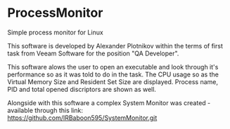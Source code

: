 # ProcessMonitor
Simple process monitor for Linux

This software is developed by Alexander Plotnikov within the terms of first task from Veeam Software for the position "QA Developer".

This software alows the user to open an executable and look through it's performance so as it was told to do in the task.
The CPU usage so as the Virtual Memory Size and Resident Set Size are displayed. 
Process name, PID and total opened discriptors are shown as well.

Alongside with this software a complex System Monitor was created - available through this link:
https://github.com/IRBaboon595/SystemMonitor.git
